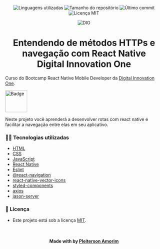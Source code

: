 <!-- Badges session -->
<p align="center">
  <!-- languages -->
  <img src="https://img.shields.io/github/languages/count/pleiterson/NavigationDIO?style=social" alt="Linguagens utilizadas">
  <!-- repo size -->
  <img src="https://img.shields.io/github/repo-size/Pleiterson/NavigationDIO?style=social" alt="Tamanho do repositório">
  <!-- last commit -->
  <img src="https://img.shields.io/github/last-commit/Pleiterson/NavigationDIO?style=social" alt="Último commit">
  <!-- licence MIT -->
  <img src="https://img.shields.io/github/license/Pleiterson/NavigationDIO?style=social" alt="Licença MIT">
</p>


<!--Banner session-->
<p align="center">
  <img src="./src/assets/img/cover_dio.png" alt="DIO" title="Digital Innovation One">
</p>


<!--About session-->
<h1 align="center">Entendendo de métodos HTTPs e navegação com React Native<br>Digital Innovation One</h1>

Curso do Bootcamp React Native Mobile Developer da [Digital Innovation One](https://digitalinnovation.one/).

<img src="./src/assets/img/badge.png" title="Badge" width="70" height="70">

Neste projeto você aprenderá a desenvolver rotas com react native e facilitar a navegação entre elas em seu aplicativo.

<!-- - [Projeto desenvolvido](https://clone-netflix.vercel.app/)

<p align="center"><img src="./src/assets/img/projeto.gif" title="Clone Netflix - DIO"></p>
<p align="center"><img src="./src/assets/img/projeto-responsivo.gif" title="Clone Netflix - DIO"></p> -->


<h3>👨‍💻 Tecnologias utilizadas</h3>

- [HTML](https://www.w3schools.com/html/)
- [CSS](https://developer.mozilla.org/pt-BR/docs/Web/CSS)
- [JavaScript](https://developer.mozilla.org/en-US/docs/Web/JavaScript)
- [React Native](https://reactnative.dev/docs/getting-started)
- [Eslint](https://github.com/eslint/eslint)
- [@react-navigation](https://reactnavigation.org/docs/getting-started/)
- [react-native-vector-icons](https://github.com/oblador/react-native-vector-icons)
- [styled-components](https://styled-components.com/docs)
- [axios](https://github.com/axios/axios)
- [jason-server](https://github.com/typicode/json-server)

<!--License session-->
<h3>📝 Licença</h3>

- Este projeto está sob a licença [MIT](./LICENSE).

<!--Bottom session-->
<br><h4 align=center>Made with by <a target="_blank" href="https://pleiterson.vercel.app" >Pleiterson Amorim</a></h4>

